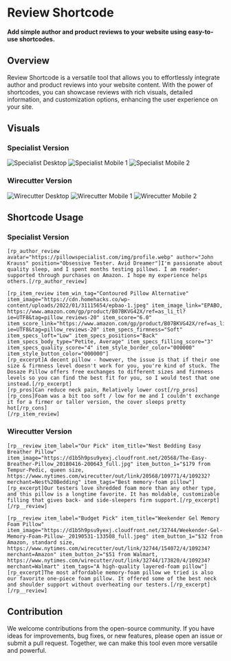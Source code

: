 # Review Shortcode

**Add simple author and product reviews to your website using easy-to-use shortcodes.**

## Overview

Review Shortcode is a versatile tool that allows you to effortlessly integrate author and product reviews into your website content. With the power of shortcodes, you can showcase reviews with rich visuals, detailed information, and customization options, enhancing the user experience on your site.

## Visuals

### Specialist Version
![Specialist Desktop](https://raw.githubusercontent.com/klinelozada/review-shortcode/main/screenshots/specialist-desktop.png)
![Specialist Mobile 1](https://raw.githubusercontent.com/klinelozada/review-shortcode/main/screenshots/specialist-mobile.png)
![Specialist Mobile 2](https://raw.githubusercontent.com/klinelozada/review-shortcode/main/screenshots/specialist-mobile-2.png)

### Wirecutter Version
![Wirecutter Desktop](https://raw.githubusercontent.com/klinelozada/review-shortcode/main/screenshots/wirecutter-desktop.png)
![Wirecutter Mobile 1](https://raw.githubusercontent.com/klinelozada/review-shortcode/main/screenshots/wirecutter-mobile-1.png)
![Wirecutter Mobile 2](https://raw.githubusercontent.com/klinelozada/review-shortcode/main/screenshots/wirecutter-mobile-2.png)

## Shortcode Usage

### Specialist Version
```shortcode
[rp_author_review avatar="https://pillowspecialist.com/img/profile.webp" author="John Krauss" position="Obsessive Tester. Avid Dreamer"]I'm passionate about quality sleep, and I spent months testing pillows. I am reader-supported through purchases on Amazon. I hope my experience helps others.[/rp_author_review]

[rp_item_review item_win_tag="Contoured Pillow Alternative" item_image="https://cdn.homehacks.co/wp-content/uploads/2022/01/31115654/epbao-1.jpeg" item_image_link="EPABO, https://www.amazon.com/gp/product/B07BKVG42X/ref=as_li_tl?ie=UTF8&tag=pillow_reviews-20" item_score="6.0" item_score_link="https://www.amazon.com/gp/product/B07BKVG42X/ref=as_li_tl?ie=UTF8&tag=pillow_reviews-20" item_specs_firmness="Soft" item_specs_loft="Low" item_specs_positions="Back" item_specs_body_type="Petite, Average" item_specs_filling_score="3" item_specs_quality_score="4" item_style_border_color="000000" item_style_button_color="000000"]
[rp_excerpt]A decent pillow - however, the issue is that if their one size & firmness level doesn't work for you, you're kind of stuck. The Dosaze Pillow offers free exchanges to different sizes and firmness levels so you can find the best fit for you, so I would test that one instead.[/rp_excerpt]
[rp_pros]Can reduce neck pain, Relatively lower cost[/rp_pros]
[rp_cons]Foam was a bit too soft / low for me and I couldn't exchange it for a firmer or taller version, the cover sleeps pretty hot[/rp_cons]
[/rp_item_review]
```

### Wirecutter Version
```
[rp__review item_label="Our Pick" item_title="Nest Bedding Easy Breather Pillow" item_image="https://d1b5h9psu9yexj.cloudfront.net/20568/The-Easy-Breather-Pillow_20180416-200643_full.jpg" item_button_1="$179 from Tempur-Pedic, queen size, https://www.nytimes.com/wirecutter/out/link/20568/109771/4/109232?merchant=Nest%20Bedding" item_tags="Best memory-foam pillow"]
[rp_excerpt]Our testers love shredded foam more than any other type, and this pillow is a longtime favorite. It has moldable, customizable filling that gives back- and side-sleepers firm support.[/rp_excerpt]
[/rp__review]

[rp__review item_label="Budget Pick" item_title="Weekender Gel Memory Foam Pillow" item_image="https://d1b5h9psu9yexj.cloudfront.net/32744/Weekender-Gel-Memory-Foam-Pillow-_20190531-133508_full.jpeg" item_button_1="$32 from Amazon, standard size, https://www.nytimes.com/wirecutter/out/link/32744/154072/4/109234?merchant=Amazon" item_button_2="$51 from Walmart, https://www.nytimes.com/wirecutter/out/link/32744/173820/4/109234?merchant=Walmart" item_tags="A high-quality layered-foam pillow"]
[rp_excerpt]The most affordable memory-foam pillow we tried is also our favorite one-piece foam pillow. It offered some of the best neck and shoulder support without overheating our testers.[/rp_excerpt]
[/rp__review]
```

## Contribution
We welcome contributions from the open-source community. If you have ideas for improvements, bug fixes, or new features, please open an issue or submit a pull request. Together, we can make this tool even more versatile and powerful.